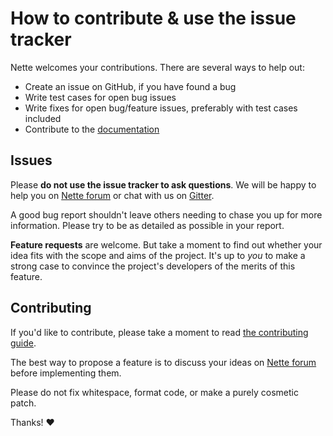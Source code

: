 How to contribute & use the issue tracker
======

Nette welcomes your contributions. There are several ways to help out:

* Create an issue on GitHub, if you have found a bug
* Write test cases for open bug issues
* Write fixes for open bug/feature issues, preferably with test cases included
* Contribute to the [documentation](https://nette.org/en/writing)

Issues
------

Please **do not use the issue tracker to ask questions**. We will be happy to help you
on [Nette forum](https://forum.nette.org) or chat with us on [Gitter](https://gitter.im/nette/nette).

A good bug report shouldn't leave others needing to chase you up for more
information. Please try to be as detailed as possible in your report.

**Feature requests** are welcome. But take a moment to find out whether your idea
fits with the scope and aims of the project. It's up to *you* to make a strong
case to convince the project's developers of the merits of this feature.

Contributing
------------

If you'd like to contribute, please take a moment to read [the contributing guide](https://nette.org/en/contributing).

The best way to propose a feature is to discuss your ideas on [Nette forum](https://forum.nette.org) before implementing them.

Please do not fix whitespace, format code, or make a purely cosmetic patch.

Thanks! :heart:
